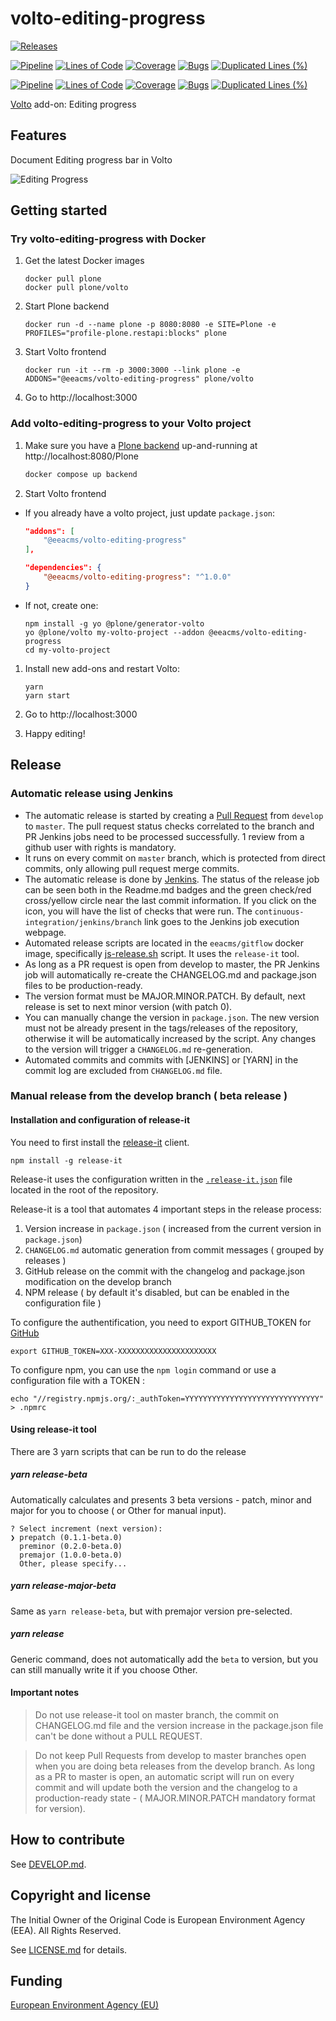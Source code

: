 # volto-editing-progress

[![Releases](https://img.shields.io/github/v/release/eea/volto-editing-progress)](https://github.com/eea/volto-editing-progress/releases)

[![Pipeline](https://ci.eionet.europa.eu/buildStatus/icon?job=volto-addons%2Fvolto-editing-progress%2Fmaster&subject=master)](https://ci.eionet.europa.eu/view/Github/job/volto-addons/job/volto-editing-progress/job/master/display/redirect)
[![Lines of Code](https://sonarqube.eea.europa.eu/api/project_badges/measure?project=volto-editing-progress-master&metric=ncloc)](https://sonarqube.eea.europa.eu/dashboard?id=volto-editing-progress-master)
[![Coverage](https://sonarqube.eea.europa.eu/api/project_badges/measure?project=volto-editing-progress-master&metric=coverage)](https://sonarqube.eea.europa.eu/dashboard?id=volto-editing-progress-master)
[![Bugs](https://sonarqube.eea.europa.eu/api/project_badges/measure?project=volto-editing-progress-master&metric=bugs)](https://sonarqube.eea.europa.eu/dashboard?id=volto-editing-progress-master)
[![Duplicated Lines (%)](https://sonarqube.eea.europa.eu/api/project_badges/measure?project=volto-editing-progress-master&metric=duplicated_lines_density)](https://sonarqube.eea.europa.eu/dashboard?id=volto-editing-progress-master)

[![Pipeline](https://ci.eionet.europa.eu/buildStatus/icon?job=volto-addons%2Fvolto-editing-progress%2Fdevelop&subject=develop)](https://ci.eionet.europa.eu/view/Github/job/volto-addons/job/volto-editing-progress/job/develop/display/redirect)
[![Lines of Code](https://sonarqube.eea.europa.eu/api/project_badges/measure?project=volto-editing-progress-develop&metric=ncloc)](https://sonarqube.eea.europa.eu/dashboard?id=volto-editing-progress-develop)
[![Coverage](https://sonarqube.eea.europa.eu/api/project_badges/measure?project=volto-editing-progress-develop&metric=coverage)](https://sonarqube.eea.europa.eu/dashboard?id=volto-editing-progress-develop)
[![Bugs](https://sonarqube.eea.europa.eu/api/project_badges/measure?project=volto-editing-progress-develop&metric=bugs)](https://sonarqube.eea.europa.eu/dashboard?id=volto-editing-progress-develop)
[![Duplicated Lines (%)](https://sonarqube.eea.europa.eu/api/project_badges/measure?project=volto-editing-progress-develop&metric=duplicated_lines_density)](https://sonarqube.eea.europa.eu/dashboard?id=volto-editing-progress-develop)

[Volto](https://github.com/plone/volto) add-on: Editing progress

## Features

Document Editing progress bar in Volto

![Editing Progress](https://raw.githubusercontent.com/eea/volto-editing-progress/master/docs/volto-editing-progress.gif)

## Getting started

### Try volto-editing-progress with Docker

1. Get the latest Docker images

   ```
   docker pull plone
   docker pull plone/volto
   ```

1. Start Plone backend

   ```
   docker run -d --name plone -p 8080:8080 -e SITE=Plone -e PROFILES="profile-plone.restapi:blocks" plone
   ```

1. Start Volto frontend

   ```
   docker run -it --rm -p 3000:3000 --link plone -e ADDONS="@eeacms/volto-editing-progress" plone/volto
   ```

1. Go to http://localhost:3000

### Add volto-editing-progress to your Volto project

1. Make sure you have a [Plone backend](https://plone.org/download) up-and-running at http://localhost:8080/Plone

   ```Bash
   docker compose up backend
   ```

1. Start Volto frontend

- If you already have a volto project, just update `package.json`:

  ```JSON
  "addons": [
      "@eeacms/volto-editing-progress"
  ],

  "dependencies": {
      "@eeacms/volto-editing-progress": "^1.0.0"
  }
  ```

- If not, create one:

  ```
  npm install -g yo @plone/generator-volto
  yo @plone/volto my-volto-project --addon @eeacms/volto-editing-progress
  cd my-volto-project
  ```

1. Install new add-ons and restart Volto:

   ```
   yarn
   yarn start
   ```

1. Go to http://localhost:3000

1. Happy editing!

## Release

### Automatic release using Jenkins

- The automatic release is started by creating a [Pull Request](../../compare/master...develop) from `develop` to `master`. The pull request status checks correlated to the branch and PR Jenkins jobs need to be processed successfully. 1 review from a github user with rights is mandatory.
- It runs on every commit on `master` branch, which is protected from direct commits, only allowing pull request merge commits.
- The automatic release is done by [Jenkins](https://ci.eionet.europa.eu). The status of the release job can be seen both in the Readme.md badges and the green check/red cross/yellow circle near the last commit information. If you click on the icon, you will have the list of checks that were run. The `continuous-integration/jenkins/branch` link goes to the Jenkins job execution webpage.
- Automated release scripts are located in the `eeacms/gitflow` docker image, specifically [js-release.sh](https://github.com/eea/eea.docker.gitflow/blob/master/src/js-release.sh) script. It uses the `release-it` tool.
- As long as a PR request is open from develop to master, the PR Jenkins job will automatically re-create the CHANGELOG.md and package.json files to be production-ready.
- The version format must be MAJOR.MINOR.PATCH. By default, next release is set to next minor version (with patch 0).
- You can manually change the version in `package.json`. The new version must not be already present in the tags/releases of the repository, otherwise it will be automatically increased by the script. Any changes to the version will trigger a `CHANGELOG.md` re-generation.
- Automated commits and commits with [JENKINS] or [YARN] in the commit log are excluded from `CHANGELOG.md` file.

### Manual release from the develop branch ( beta release )

#### Installation and configuration of release-it

You need to first install the [release-it](https://github.com/release-it/release-it) client.

```
npm install -g release-it
```

Release-it uses the configuration written in the [`.release-it.json`](./.release-it.json) file located in the root of the repository.

Release-it is a tool that automates 4 important steps in the release process:

1. Version increase in `package.json` ( increased from the current version in `package.json`)
2. `CHANGELOG.md` automatic generation from commit messages ( grouped by releases )
3. GitHub release on the commit with the changelog and package.json modification on the develop branch
4. NPM release ( by default it's disabled, but can be enabled in the configuration file )

To configure the authentification, you need to export GITHUB_TOKEN for [GitHub](https://github.com/settings/tokens)

```
export GITHUB_TOKEN=XXX-XXXXXXXXXXXXXXXXXXXXXX
```

To configure npm, you can use the `npm login` command or use a configuration file with a TOKEN :

```
echo "//registry.npmjs.org/:_authToken=YYYYYYYYYYYYYYYYYYYYYYYYYYYYYY" > .npmrc
```

#### Using release-it tool

There are 3 yarn scripts that can be run to do the release

##### yarn release-beta

Automatically calculates and presents 3 beta versions - patch, minor and major for you to choose ( or Other for manual input).

```
? Select increment (next version):
❯ prepatch (0.1.1-beta.0)
  preminor (0.2.0-beta.0)
  premajor (1.0.0-beta.0)
  Other, please specify...
```

##### yarn release-major-beta

Same as `yarn release-beta`, but with premajor version pre-selected.

##### yarn release

Generic command, does not automatically add the `beta` to version, but you can still manually write it if you choose Other.

#### Important notes

> Do not use release-it tool on master branch, the commit on CHANGELOG.md file and the version increase in the package.json file can't be done without a PULL REQUEST.

> Do not keep Pull Requests from develop to master branches open when you are doing beta releases from the develop branch. As long as a PR to master is open, an automatic script will run on every commit and will update both the version and the changelog to a production-ready state - ( MAJOR.MINOR.PATCH mandatory format for version).

## How to contribute

See [DEVELOP.md](https://github.com/eea/volto-editing-progress/blob/master/DEVELOP.md).

## Copyright and license

The Initial Owner of the Original Code is European Environment Agency (EEA).
All Rights Reserved.

See [LICENSE.md](https://github.com/eea/volto-editing-progress/blob/master/LICENSE.md) for details.

## Funding

[European Environment Agency (EU)](http://eea.europa.eu)
